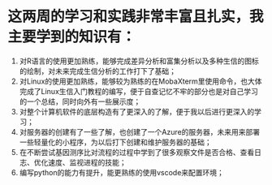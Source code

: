 # 这两周的学习和实践非常丰富且扎实，我主要学到的知识有：
1. 对R语言的使用更加熟练，能够完成差异分析和富集分析以及多种生信的图标的绘制，对未来完成生信分析的工作打下了基础；
2. 对Linux的使用更加熟练，能够较为熟练的在MobaXterm里使用命令，也大体完成了Linux生信入门教程的编写，便于自查记忆不牢的部分也是对自己学习的一个总结，同时向外有一些展示度；
3. 对整个计算机软件的底层构造有了更深入的了解，便于我以后进行更深入的学习；
4. 对服务器的创建有了一些了解，也创建了一个Azure的服务器，未来用来部署一些轻量化的小程序，为以后打下创建和维护服务器的基础；
5. 在不断尝试基因测序比对流程的过程中学到了很多观察文件是否合格、查看日志、优化速度、监视进程的技能；
6. 编写python的能力有提升，能更熟练的使用vscode来配置环境；
